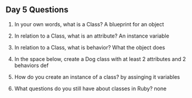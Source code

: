 ## Day 5 Questions

1. In your own words, what is a Class?
A blueprint for an object

1. In relation to a Class, what is an attribute?
An instance variable

1. In relation to a Class, what is behavior?
What the object does

1. In the space below, create a Dog class with at least 2 attributes and 2 behaviors
def

1. How do you create an instance of a class?
by assinging it variables

1. What questions do you still have about classes in Ruby?
none
